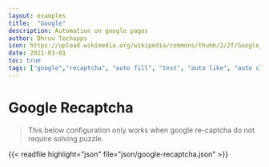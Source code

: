 ```yaml
---
layout: examples
title:  "Google"
description: Automation on google pages
author: Dhruv Techapps
icon: https://upload.wikimedia.org/wikipedia/commons/thumb/2/2f/Google_2015_logo.svg/1920px-Google_2015_logo.svg.png
date: 2021-03-01
toc: true
tags: ["google","recaptcha", "auto fill", "test", "auto like", "auto clicker", "auto fill"]
---
```


# Google Recaptcha

> This below configuration only works when google re-captcha do not require solving puzzle.

{{< readfile highlight="json" file="json/google-recaptcha.json" >}}

